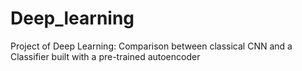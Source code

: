 # Deep_learning
Project of Deep Learning: Comparison between classical CNN and a Classifier built with a pre-trained autoencoder
